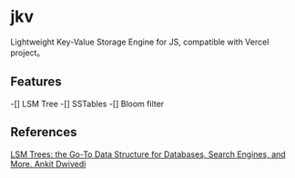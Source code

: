 # jkv
Lightweight Key-Value Storage Engine for JS, compatible with Vercel project。

## Features
-[] LSM Tree
-[] SSTables
-[] Bloom filter

## References
[LSM Trees: the Go-To Data Structure for Databases, Search Engines, and More. Ankit Dwivedi](https://medium.com/@dwivedi.ankit21/lsm-trees-the-go-to-data-structure-for-databases-search-engines-and-more-c3a48fa469d2)
